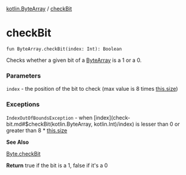 [kotlin.ByteArray](index.md) / [checkBit](.)

# checkBit

`fun ByteArray.checkBit(index: Int): Boolean`

Checks whether a given bit of a [ByteArray](#) is a 1 or a 0.

### Parameters

`index` - the position of the bit to check (max value is 8 times [this.size](../index.md))

### Exceptions

`IndexOutOfBoundsException` - when [index](check-bit.md#$checkBit(kotlin.ByteArray, kotlin.Int)/index) is lesser than 0 or greater than 8 * [this.size](../index.md)

**See Also**

[Byte.checkBit](#)

**Return**
true if the bit is a 1, false if it's a 0

